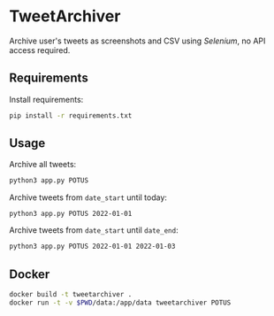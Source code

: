 # TweetArchiver
Archive user's tweets as screenshots and CSV using *Selenium*, no API access required.

## Requirements
Install requirements:
```bash
pip install -r requirements.txt
```

## Usage
Archive all tweets:
```bash
python3 app.py POTUS
```

Archive tweets from `date_start` until today:
```
python3 app.py POTUS 2022-01-01
```

Archive tweets from `date_start` until `date_end`:
```bash
python3 app.py POTUS 2022-01-01 2022-01-03
```

## Docker
```bash
docker build -t tweetarchiver .
docker run -t -v $PWD/data:/app/data tweetarchiver POTUS
```

